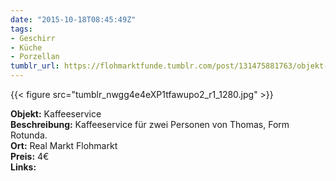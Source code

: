 ```yaml
---
date: "2015-10-18T08:45:49Z"
tags:
- Geschirr
- Küche
- Porzellan
tumblr_url: https://flohmarktfunde.tumblr.com/post/131475881763/objekt-kaffeeservice-beschreibung-kaffeeservice
---
```

 {{< figure src="tumblr_nwgg4e4eXP1tfawupo2_r1_1280.jpg" >}}  

**Objekt:** Kaffeeservice  
**Beschreibung:** Kaffeeservice für zwei Personen von Thomas, Form Rotunda.  
**Ort:** Real Markt Flohmarkt  
**Preis:** 4€  
**Links:** 
